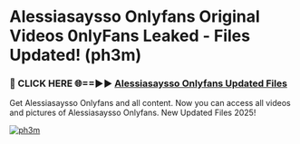# Alessiasaysso Onlyfans Original Videos 0nlyFans Leaked - Files Updated! (ph3m)

<h3>🔴 CLICK HERE 🌐==►► <a href="https://tinyurl.com/2m67pmp6" rel="nofollow">Alessiasaysso Onlyfans Updated Files</a></h3>

Get Alessiasaysso Onlyfans and all content. Now you can access all videos and pictures of Alessiasaysso Onlyfans. New Updated Files 2025!

[![ph3m](https://i.imgur.com/H4QAA4z.gif)](https://tinyurl.com/2m67pmp6)